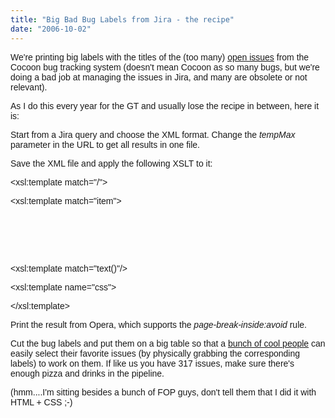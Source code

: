 ```yaml
---
title: "Big Bad Bug Labels from Jira - the recipe"
date: "2006-10-02"
---
```


We're printing big labels with the titles of the (too many) [open issues](https://issues.apache.org/jira/browse/COCOON) from the Cocoon bug tracking system (doesn't mean Cocoon as so many bugs, but we're doing a bad job at managing the issues in Jira, and many are obsolete or not relevant).

As I do this every year for the GT and usually lose the recipe in between, here it is:

Start from a Jira query and choose the XML format. Change the _tempMax_ parameter in the URL to get all results in one file.

Save the XML file and apply the following XSLT to it:

<xsl:template match="/">
<html>
<head>
<xsl:call-template name="css"/>
</head>
<body>
<xsl:apply-templates/>
</body>
</html>
</xsl:template>

<xsl:template match="item">
<div class="issue">
<div class="title">
<xsl:value-of select="substring-after(title,'\]')"/>
<span class="id">
 
<xsl:value-of select="key"/>
</span>
</div>
</div>
</xsl:template>

<xsl:template match="text()"/>

<xsl:template name="css">
<style type="text/css">
body { font-family:"Lucida Grande",sans-serif; }
.issue { margin-bottom: 4em; page-break-inside:avoid; }
.title { font-weight:bold; font-size:24pt; }
.id { font-size:14pt; font-weight:normal; }
</style>
</xsl:template>

Print the result from Opera, which supports the _page-break-inside:avoid_ rule.

Cut the bug labels and put them on a big table so that a [bunch of cool people](http://www.cocoongt.org) can easily select their favorite issues (by physically grabbing the corresponding labels) to work on them. If like us you have 317 issues, make sure there's enough pizza and drinks in the pipeline.

(hmm....I'm sitting besides a bunch of FOP guys, don't tell them that I did it with HTML + CSS ;-)
